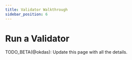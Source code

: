 ```yaml
---
title: Validator Walkthrough
sidebar_position: 6
---
```


# Run a Validator <!-- omit in toc -->

TODO_BETA(@okdas): Update this page with all the details.
